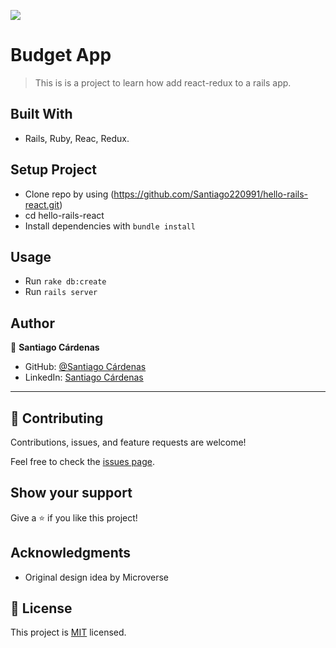 ![](https://img.shields.io/badge/Microverse-blueviolet)

# Budget App

> This is is a project to learn how add react-redux to a rails app.



## Built With

- Rails, Ruby, Reac, Redux.

## Setup Project
- Clone repo by using (https://github.com/Santiago220991/hello-rails-react.git)
- cd hello-rails-react
- Install dependencies with `bundle install`

## Usage
- Run  `rake db:create`
- Run `rails server`


## Author

👤 **Santiago Cárdenas**

- GitHub: [@Santiago Cárdenas](https://github.com/Santiago220991)
- LinkedIn: [Santiago Cárdenas](https://www.linkedin.com/in/alexandersantiagocardenas/)

---

## 🤝 Contributing

Contributions, issues, and feature requests are welcome!

Feel free to check the [issues page](https://github.com/Santiago220991/hello-rails-react/issues).

## Show your support

Give a ⭐️ if you like this project!

## Acknowledgments

- Original design idea by Microverse

## 📝 License

This project is [MIT](./MIT.md) licensed.
